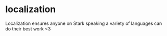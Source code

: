 # localization
Localization ensures anyone on Stark speaking a variety of languages can do their best work &lt;3
